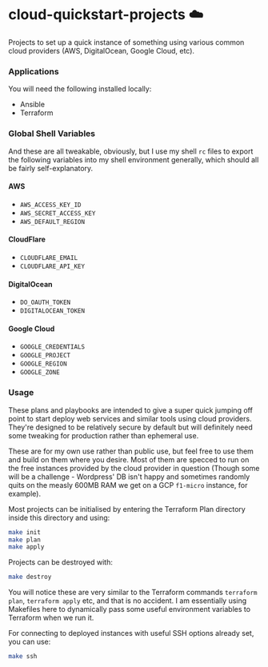 # cloud-quickstart-projects ☁️

Projects to set up a quick instance of something using various common cloud providers (AWS, DigitalOcean, Google Cloud, etc).

### Applications
You will need the following installed locally:
* Ansible
* Terraform

### Global Shell Variables
And these are all tweakable, obviously, but I use my shell `rc` files to export the following variables into my shell environment generally, which should all be fairly self-explanatory.

#### AWS
* `AWS_ACCESS_KEY_ID`
* `AWS_SECRET_ACCESS_KEY`
* `AWS_DEFAULT_REGION`

#### CloudFlare
* `CLOUDFLARE_EMAIL`
* `CLOUDFLARE_API_KEY`

#### DigitalOcean
* `DO_OAUTH_TOKEN`
* `DIGITALOCEAN_TOKEN`

#### Google Cloud
* `GOOGLE_CREDENTIALS`
* `GOOGLE_PROJECT`
* `GOOGLE_REGION`
* `GOOGLE_ZONE`

### Usage
These plans and playbooks are intended to give a super quick jumping off point to start deploy web services and similar tools using cloud providers. They're designed to be relatively secure by default but will definitely need some tweaking for production rather than ephemeral use.

These are for my own use rather than public use, but feel free to use them and build on them where you desire. Most of them are specced to run on the free instances provided by the cloud provider in question (Though some will be a challenge - Wordpress' DB isn't happy and sometimes randomly quits on the measly 600MB RAM we get on a GCP `f1-micro` instance, for example).

Most projects can be initialised by entering the Terraform Plan directory inside this directory and using:

```sh
make init
make plan
make apply
```

Projects can be destroyed with:
```sh
make destroy
```

You will notice these are very similar to the Terraform commands `terraform plan`, `terraform apply` etc, and that is no accident. I am essentially using Makefiles here to dynamically pass some useful environment variables to Terraform when we run it.

For connecting to deployed instances with useful SSH options already set, you can use:
```sh
make ssh
```
